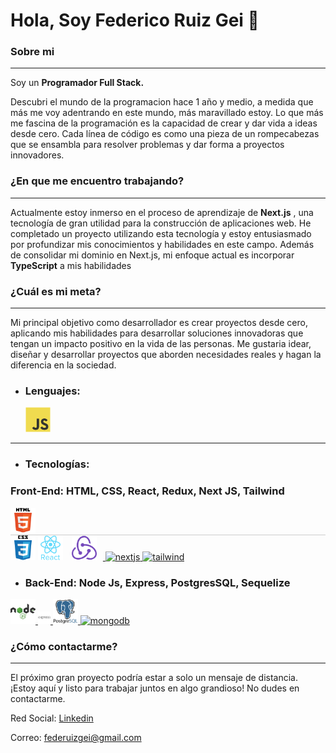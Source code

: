 ### <h1>Hola, Soy Federico Ruiz Gei 👋</h1>
### <h3>Sobre mi</h3>
---
<p>Soy un <strong> Programador Full Stack.</strong></p>
<p>Descubri el mundo de la programacion hace 1 año y medio, a medida que más me voy adentrando en este mundo, más maravillado estoy.
Lo que más me fascina de la programación es la capacidad de crear y dar vida a ideas desde cero. Cada línea de código es como una pieza de un rompecabezas que se ensambla para resolver problemas y dar forma a proyectos innovadores.</p>

### <h3>¿En que me encuentro trabajando?</h3>
___
<p>Actualmente estoy inmerso en el proceso de aprendizaje de <strong>Next.js</strong> , una tecnología de gran utilidad para la construcción de aplicaciones web. He completado un proyecto utilizando esta tecnología y estoy entusiasmado por profundizar mis conocimientos y habilidades en este campo. Además de consolidar mi dominio en Next.js, mi enfoque actual es incorporar <strong>TypeScript</strong> a mis habilidades</p>

### <h3>¿Cuál es mi meta?</h3>
---
<p>Mi principal objetivo como desarrollador es crear proyectos desde cero, aplicando mis habilidades para desarrollar soluciones innovadoras que tengan un impacto positivo en la vida de las personas. Me gustaria idear, diseñar y desarrollar proyectos que aborden necesidades reales y hagan la diferencia en la sociedad.</p>

- <h3 align="left">Lenguajes:</h3> <p align="left"> <a href="https://developer.mozilla.org/en-US/docs/Web/JavaScript" target="_blank" rel="noreferrer"> <img src="https://raw.githubusercontent.com/devicons/devicon/master/icons/javascript/javascript-original.svg" alt="javascript" width="40" height="40"/> </a> </p>
---

- <h3 align="left" marginBottom="3px">Tecnologías:</h3>
### Front-End: HTML, CSS, React, Redux, Next JS, Tailwind
  <a href="https://www.w3.org/html/" target="_blank" rel="noreferrer" style="display: block; border-bottom: 1px solid #ccc; padding-rigth: 5px;"> <img src="https://raw.githubusercontent.com/devicons/devicon/master/icons/html5/html5-original-wordmark.svg" alt="html5" width="40" height="40"/> </a>
  <a href="https://www.w3schools.com/css/" target="_blank" rel="noreferrer"> <img src="https://raw.githubusercontent.com/devicons/devicon/master/icons/css3/css3-original-wordmark.svg" alt="css3" width="40" height="40"/></a>
  <a href="https://reactjs.org/" target="_blank" rel="noreferrer"> <img src="https://raw.githubusercontent.com/devicons/devicon/master/icons/react/react-original-wordmark.svg" alt="react" width="40" height="40" style="margin-right: 10px;" /></a>
  <a href="https://redux.js.org" target="_blank" rel="noreferrer"> <img src="https://raw.githubusercontent.com/devicons/devicon/master/icons/redux/redux-original.svg" alt="redux" width="40" height="40" style="margin-right: 10px;" /> </a>
  <a href="https://nextjs.org/" target="_blank" rel="noreferrer"> <img src="https://cdn.worldvectorlogo.com/logos/nextjs-2.svg" alt="nextjs" width="40" height="40"/> </a>
  <a href="https://tailwindcss.com/" target="_blank" rel="noreferrer"> <img src="https://www.vectorlogo.zone/logos/tailwindcss/tailwindcss-icon.svg" alt="tailwind" width="40" height="40"/> </a> 
  
- ### Back-End: Node Js, Express, PostgresSQL, Sequelize
<a href="https://nodejs.org" target="_blank" rel="noreferrer"> <img src="https://raw.githubusercontent.com/devicons/devicon/master/icons/nodejs/nodejs-original-wordmark.svg" alt="nodejs" width="40" height="40"/> </a> 
<a href="https://expressjs.com" target="_blank" rel="noreferrer"> <img src="https://raw.githubusercontent.com/devicons/devicon/master/icons/express/express-original-wordmark.svg" alt="express" width="20" height="20"/> </a> 
<a href="https://www.postgresql.org" target="_blank" rel="noreferrer"> <img src="https://raw.githubusercontent.com/devicons/devicon/master/icons/postgresql/postgresql-original-wordmark.svg" alt="postgresql" width="40" height="40"/> </a>
<a href="https://www.mongodb.com/" target="_blank" rel="noreferrer"> <img src="https://upload.wikimedia.org/wikipedia/commons/thumb/9/93/MongoDB_Logo.svg/2560px-MongoDB_Logo.svg.png" alt="mongodb" width="50" height="40"/> </a>

### <h3>¿Cómo contactarme?</h3>
---
<p>El próximo gran proyecto podría estar a solo un mensaje de distancia. ¡Estoy aquí y listo para trabajar juntos en algo grandioso! No dudes en contactarme.</p>
<p>Red Social: <a href="https://www.linkedin.com/in/federico-ruiz-gei/" target="_blank" align="center"> Linkedin </a> </p>
<p>Correo: <a href="mailto:lucasdelgado.dev@gmail.com" target="_blank" align="center">federuizgei@gmail.com</a> </p> 